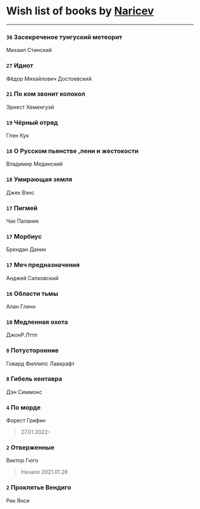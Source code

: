 # Wish list of books by [Naricev](https://plus.google.com/u/0/107090515204537133928/)
---

### `36` Засекреченое тунгуский метеорит
Михаил Стинский

### `27` Идиот
Фёдор Михайлович Достоевский

### `21` По ком звонит колокол
Эрнест Хеменгуэй

### `19` Чёрный отряд
Глен Кук

### `18` О Русском пьянстве ,лени и жестокости
Владимир Мединский

### `18` Умирающая земля
Джек Вэнс

### `17` Пигмей
Чак Паланик

### `17` Морбиус
Брендан Данин

### `17` Меч предназначения
Анджей Сапковский

### `16` Области тьмы
Алан Глинн

### `10` Медленная охота
ДжонР.Лттл

### `8` Потусторонние
Говард Филлипс Лавкрафт

### `8` Гибель кентавра
Дэн Симмонс

### `4` По морде
Форест Грифин
> 27.01.2022-

### `2` Отверженные
Виктор Гюго
> Начало 2021.01.26

### `2` Проклятье Вендиго
Рик Янси

